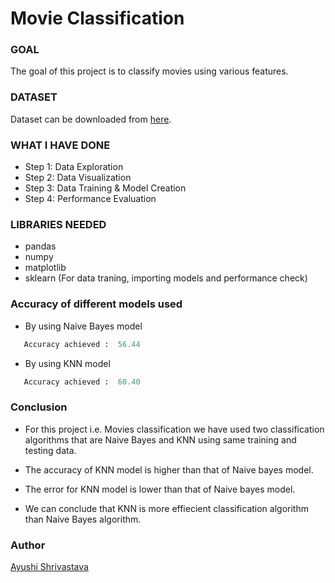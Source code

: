# **Movie Classification**

### **GOAL**

The goal of this project is to  classify movies using  various features.

### **DATASET**

Dataset can be downloaded from [here](https://www.kaggle.com/balakrishcodes/others?select=Movie_classification.csv).

### **WHAT I HAVE DONE**
- Step 1: Data Exploration
- Step 2: Data Visualization
- Step 3: Data Training & Model Creation
- Step 4: Performance Evaluation

### **LIBRARIES NEEDED**
- pandas
- numpy
- matplotlib
- sklearn (For data traning, importing models and performance check)

### **Accuracy of different models used**
- By using Naive Bayes model 
 ```python
    Accuracy achieved :  56.44
 ``` 
- By using KNN model 
 ```python
    Accuracy achieved :  60.40
 ``` 

### **Conclusion**

- For this project i.e. Movies classification we have used two classification algorithms that are Naive Bayes and KNN using same training and testing data.

- The accuracy of KNN model is higher than that of Naive bayes model.

- The error for KNN model is lower than that of Naive bayes model.

- We can conclude that KNN is more effiecient classification algorithm than Naive Bayes algorithm.

### **Author** 

[Ayushi Shrivastava](https://github.com/ayushi424)

